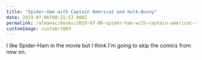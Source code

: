 ```yaml
---
title: "Spider-Ham with Captain Americat and Hulk-Bunny"
date: 2019-07-06T08:21:57.000Z
permalink: /almanac/books/2019-07-06-spider-ham-with-captain-americat-and-hulk-bunny/index.html
customImage: custom/1003
---
```


I like Spider-Ham in the movie but I think I'm going to skip the comics from now on.